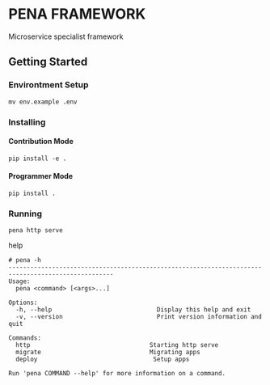 # PENA FRAMEWORK
Microservice specialist framework

## Getting Started
### Environtment Setup
```
mv env.example .env
```

### Installing
#### Contribution Mode
```
pip install -e .
```

#### Programmer Mode
```
pip install .
```

### Running
```
pena http serve
```

help
```
# pena -h
---------------------------------------------------------------------------------------------------
Usage:
  pena <command> [<args>...]

Options:
  -h, --help                             Display this help and exit
  -v, --version                          Print version information and quit

Commands:
  http                                 Starting http serve
  migrate                              Migrating apps
  deploy                                Setup apps

Run 'pena COMMAND --help' for more information on a command.
```



